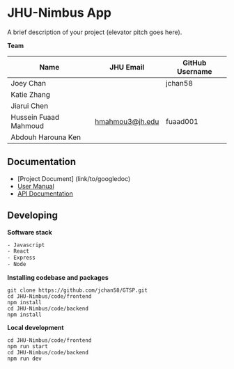 # JHU-Nimbus App

A brief description of your project (elevator pitch goes here).

**Team**

| Name | JHU Email | GitHub Username |
| ---- | --------- | --------------- |
| Joey Chan |   |  jchan58 |
| Katie Zhang |   |   |
| Jiarui Chen |   |   | 
| Hussein Fuaad Mahmoud | hmahmou3@jh.edu |fuaad001 |
| Abdouh Harouna Ken |  |  | 


## Documentation

* [Project Document] (link/to/googledoc)
* [User Manual](link/to/GitHubPage)
* [API Documentation](link/to/GitHubPage/api)


## Developing

**Software stack**
``` sh
- Javascript
- React
- Express
- Node

```
**Installing codebase and packages**
```shell
git clone https://github.com/jchan58/GTSP.git
cd JHU-Nimbus/code/frontend
npm install
cd JHU-Nimbus/code/backend
npm install
```

**Local development**
```shell
cd JHU-Nimbus/code/frontend
npm run start
cd JHU-Nimbus/code/backend
npm run dev
```